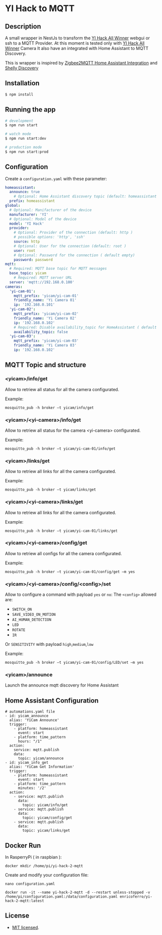 # YI Hack to MQTT

## Description

A small wrapper in NestJs to transform the [YI Hack All Winner](https://github.com/roleoroleo/yi-hack-Allwinner) webgui or ssh to a MQTT Provider.
At this moment is tested only with [YI Hack All Winner](https://github.com/roleoroleo/yi-hack-Allwinner) Camera
It also have an integrated with Home Assistant to MQTT Discovery.

This is wrapper is inspired by [Zigbee2MQTT Home Assistant Integration](https://www.zigbee2mqtt.io/integration/home_assistant.html) and [Shelly Discovery](https://github.com/bieniu/ha-shellies-discovery)

## Installation

```bash
$ npm install
```

## Running the app

```bash
# development
$ npm run start

# watch mode
$ npm run start:dev

# production mode
$ npm run start:prod
```


## Configuration

Create a `configuration.yaml` with these parameter:

```yaml
homeassistant: 
  announce: true
    # Optional: Home Assistant discovery topic (default: homeassistant )
  prefix: homeassistant
global:
  # Optional: Manifacturer of the device
  manufacturer: 'YI'
  # Optional: Model of the device
  model: 'YI Hack'
  provider: 
    # Optional: Provider of the connection (default: http )
    # possible options: 'http', 'ssh'
    source: http
    # Optional: User for the connection (default: root )
    user: root
    # Optional: Password for the connection ( default empty)
    password: password
mqtt:
  # Required: MQTT base topic for MQTT messages
  base_topic: yicam
    # Required: MQTT server URL 
  server: 'mqtt://192.168.0.100'
cameras:
  'yi-cam-01':
    mqtt_prefix: 'yicam/yi-cam-01'
    friendly_name: 'Yi Camera 01'
    ip: '192.168.0.101'
  'yi-cam-02':
    mqtt_prefix: 'yicam/yi-cam-02'
    friendly_name: 'Yi Camera 02'
    ip: '192.168.0.102'
    # Required: Disable availability_topic for HomeAssistant ( default true)
    availability_topic: false
  'yi-cam-03':
    mqtt_prefix: 'yicam/yi-cam-03'
    friendly_name: 'Yi Camera 03'
    ip: '192.168.0.102'
```

## MQTT Topic and structure

### \<yicam>/info/get

Allow to retriew all status for all the camera configurated.

Example:
```
mosquitto_pub -h broker –t yicam/info/get
```

### \<yicam>/\<yi-camera>/info/get

Allow to retriew all status for the camera \<yi-camera> configurated.

Example:
```
mosquitto_pub -h broker –t yicam/yi-cam-01/info/get
```

### \<yicam>/links/get

Allow to retriew all links for all the camera configurated.

Example:
```
mosquitto_pub -h broker –t yicam/links/get
```

### \<yicam>/\<yi-camera>/links/get 

Allow to retriew all links for all the camera configurated.

Example:
```
mosquitto_pub -h broker –t yicam/yi-cam-01/links/get
```

### \<yicam>/\<yi-camera>/config/get 
Allow to retriew all configs for all the camera configurated.

Example:
```
mosquitto_pub -h broker –t yicam/yi-cam-01/config/get –m yes
```

### \<yicam>/\<yi-camera>/config/\<config>/set 

Allow to configure a command with payload `yes` or `no`:
The `<config>` allowed are:
* `SWITCH_ON`
* `SAVE_VIDEO_ON_MOTION` 
* `AI_HUMAN_DETECTION`
* `LED`
* `ROTATE`
* `IR`

Or `SENSITIVITY` with payload `high`,`medium`,`low`


Example:
```
mosquitto_pub -h broker –t yicam/yi-cam-01/config/LED/set –m yes
```
### \<yicam>/announce

Launch the announce mqtt discovery for Home Assistant

## Home Assistant Configuration
```
# automations.yaml file
- id: yicam_announce
  alias: 'YiCam Announce'
  trigger:
    - platform: homeassistant
      event: start
    - platform: time_pattern
      hours: "/1"
  action:
    service: mqtt.publish
    data:
      topic: yicam/announce
- id: yicam_info_get
  alias: 'YiCam Get Information'
  trigger:
    - platform: homeassistant
      event: start
    - platform: time_pattern
      minutes: '/2'
  action:
    - service: mqtt.publish
      data:
        topic: yicam/info/get
    - service: mqtt.publish
      data:
        topic: yicam/config/get
    - service: mqtt.publish
      data:
        topic: yicam/links/get
```

## Docker Run

In RasperryPi ( in raspbian ):
```
docker mkdir /home/pi/yi-hack-2-mqtt
```

Create and modify your configuration file:
```
nano configuration.yaml
```

```
docker run -it --name yi-hack-2-mqtt -d --restart unless-stopped -v /home/pi/configuration.yaml:/data/configuration.yaml enricoferro/yi-hack-2-mqtt:latest
```

## License

* [MIT licensed](LICENSE).
